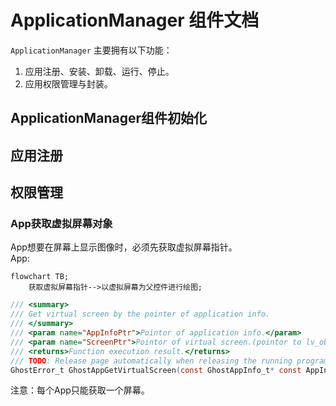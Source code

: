 # ApplicationManager 组件文档
`ApplicationManager` 主要拥有以下功能：
1. 应用注册、安装、卸载、运行、停止。
2. 应用权限管理与封装。

## ApplicationManager组件初始化

## 应用注册

## 权限管理
### App获取虚拟屏幕对象
App想要在屏幕上显示图像时，必须先获取虚拟屏幕指针。  
App:  
```mermaid
flowchart TB;
    获取虚拟屏幕指针-->以虚拟屏幕为父控件进行绘图;
```

```C
/// <summary>
/// Get virtual screen by the pointer of application info.
/// </summary>
/// <param name="AppInfoPtr">Pointor of application info.</param>
/// <param name="ScreenPtr">Pointor of virtual screen.(pointor to lv_obj_t*)</param>
/// <returns>Function execution result.</returns>
/// TODO: Release page automatically when releasing the running program.
GhostError_t GhostAppGetVirtualScreen(const GhostAppInfo_t* const AppInfoPtr, lv_obj_t** const PagePtr);
```
注意：每个App只能获取一个屏幕。
